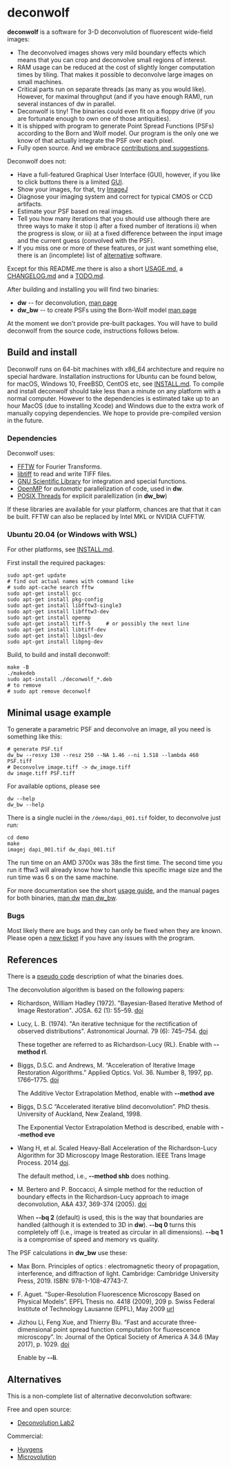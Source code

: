 # deconwolf

**deconwolf** is a software for 3-D deconvolution of fluorescent wide-field
images:
 - The deconvolved images shows very mild boundary effects which means that you
   can crop and deconvolve small regions of interest.
 - RAM usage can be reduced at the cost of slightly longer computation times by
   tiling. That makes it possible to deconvolve large images on small machines.
 - Critical parts run on separate threads (as many as you would
   like). However, for maximal throughput (and if you have enough
   RAM), run several instances of dw in parallel.
 - Deconwolf is tiny! The binaries could even fit on a floppy drive
   (if you are fortunate enough to own one of those antiquities).
 - It is shipped with program to generate Point Spread Functions (PSFs)
   according to the Born and Wolf model. Our program is the only one we
   know of that actually integrate the PSF over each pixel.
 - Fully open source. And we embrace [contributions and
   suggestions](CONTRIBUTING.md).

Deconwolf does not:
 - Have a full-featured Graphical User Interface (GUI), however, if you
   like to click buttons there is a limited
   [GUI](https://github.com/elgw/deconwolf-gui).
 - Show your images, for that, try [ImageJ](https://imagej.net/Welcome)
 - Diagnose your imaging system and correct for typical CMOS or CCD
   artifacts.
 - Estimate your PSF based on real images.
 - Tell you how many iterations that you should use although there are
   three ways to make it stop i) after a fixed number of iterations
   ii) when the progress is slow, or iii) at a fixed difference
   between the input image and the current guess (convolved with the PSF).
 - If you miss one or more of these features,
   or just want something else, there is an (incomplete)
   list of [alternative](#aternatives) software.

Except for this README.me there is also a short [USAGE.md](USAGE.md),
a [CHANGELOG.md](CHANGELOG.md) and a [TODO.md](TODO.md).

After building and installing you will find two binaries:
 - **dw** -- for deconvolution, [man page](doc/dw.txt)
 - **dw_bw** -- to create PSFs using the Born-Wolf model [man page](doc/dw_bw.txt)

At the moment we don't provide pre-built packages. You will have to build
deconwolf from the source code, instructions follows below.

## Build and install
Deconwolf runs on 64-bit machines with x86_64 architecture and require
no special hardware. Installation instructions for Ubuntu can be found
below, for macOS, Windows 10, FreeBSD, CentOS etc, see
[INSTALL.md](INSTALL.md).  To compile and install deconwolf should
take less than a minute on any platform with a normal computer.
However to the dependencies is estimated take up to an hour MacOS (due
to installing Xcode) and Windows due to the extra work of manually
copying dependencies. We hope to provide pre-compiled version in the
future.

### Dependencies
Deconwolf uses:

 * [FFTW](http://www.fftw.org/fftw3_doc/) for Fourier Transforms.
 * [libtiff](https://gitlab.com/libtiff/libtiff) to read and write TIFF files.
 * [GNU Scientific Library](https://www.gnu.org/software/gsl/) for
   integration and special functions.
 * [OpenMP](https://www.openmp.org/) for _automatic_ parallelization
   of code, used in **dw**.
 * [POSIX Threads](https://en.wikipedia.org/wiki/Pthreads) for
   explicit paralellization (in **dw_bw**)

If these libraries are available for your platform, chances are that that it can
be built. FFTW can also be replaced by Intel MKL or NVIDIA CUFFTW.


### Ubuntu 20.04 (or Windows with WSL)
For other platforms, see [INSTALL.md](INSTALL.md).

First install the required packages:

``` shell
sudo apt-get update
# find out actual names with command like
# sudo apt-cache search fftw
sudo apt-get install gcc
sudo apt-get install pkg-config
sudo apt-get install libfftw3-single3
sudo apt-get install libfftw3-dev
sudo apt-get install openmp
sudo apt-get install tiff-5     # or possibly the next line
sudo apt-get install libtiff-dev
sudo apt-get install libgsl-dev
sudo apt-get install libpng-dev
```

Build, to build and install deconwolf:
``` shell
make -B
./makedeb
sudo apt-install ./deconwolf_*.deb
# to remove
# sudo apt remove deconwolf
```

## Minimal usage example
To generate a parametric PSF and deconvolve an image, all you need is something
like this:
``` shell
# generate PSF.tif
dw_bw --resxy 130 --resz 250 --NA 1.46 --ni 1.518 --lambda 460 PSF.tiff
# Deconvolve image.tiff -> dw_image.tiff
dw image.tiff PSF.tiff
```
For available options, please see

``` shell
dw --help
dw_bw --help
```

There is a single nuclei in the `/demo/dapi_001.tif` folder, to
deconvolve just run:

``` shell
cd demo
make
imagej dapi_001.tif dw_dapi_001.tif
```
The run time on an AMD 3700x was 38s the first time. The second time you run it fftw3
will already know how to handle this specific image size and the run time was
6 s on the same machine.

For more documentation see the short [usage guide](USAGE.md), and the manual
pages for both binaries, [man dw](doc/dw.txt) [man dw_bw](doc/dw_bw.txt).


### Bugs

Most likely there are bugs and they can only be fixed when they are known.
Please open a [new ticket](https://github.com/elgw/deconwolf/issues) if you
have any issues with the program.


## References

There is a [pseudo code](PSEUDOCODE.md) description of what the binaries does.

The deconvolution algorithm is based on the following papers:

 * Richardson, William Hadley (1972). "Bayesian-Based Iterative Method of Image
   Restoration". JOSA. 62 (1): 55–59.
   [doi](https://doi.org/10.1364/JOSA.62.000055)
 * Lucy, L. B. (1974). "An iterative technique for the rectification of observed
   distributions". Astronomical Journal. 79 (6): 745–754.
   [doi](https://doi.org/10.1086%2F111605)

   These together are referred to as Richardson-Lucy
   (RL). Enable with **\--method rl**.

 * Biggs, D.S.C. and Andrews, M. “Acceleration of Iterative Image
   Restoration Algorithms.”  Applied Optics. Vol. 36. Number 8, 1997,
   pp. 1766–1775.  [doi](https://doi.org/10.1364/AO.36.001766)

   The Additive Vector Extrapolation Method, enable with **\--method ave**

 * Biggs, D.S.C “Accelerated iterative blind deconvolution”. PhD thesis.
   University of Auckland, New Zealand, 1998.

   The Exponential Vector Extrapolation Method is described, enable
   with **\--method eve**

 * Wang H, et al. Scaled Heavy-Ball Acceleration of the
   Richardson-Lucy Algorithm for 3D Microscopy Image Restoration. IEEE
   Trans Image Process. 2014 [doi](https://doi.org/10.1109/TIP.2013.2291324).

   The default method, i.e., **\--method shb** does nothing.

 * M. Bertero and P. Boccacci, A simple method for the reduction of boundary
   effects in the Richardson-Lucy approach to image deconvolution,
   A&A 437, 369-374 (2005).
   [doi](https://doi.org/10.1051/0004-6361:20052717)

   When **\--bq 2** (default) is used, this is the way that boundaries
   are handled (although it is extended to 3D in **dw**). **\--bq 0**
   turns this completely off (i.e., image is treated as circular in
   all dimensions). **\--bq 1** is a compromise of speed and memory vs
   quality.

The PSF calculations in **dw_bw** use these:

 * Max Born. Principles of optics : electromagnetic theory of propagation, interference,
   and diffraction of light. Cambridge: Cambridge University Press, 2019.
   ISBN: 978-1-108-47743-7.

 * F. Aguet. “Super-Resolution Fluorescence Microscopy Based on Physical
   Models”. EPFL Thesis no. 4418 (2009), 209 p. Swiss Federal Institute of
   Technology Lausanne (EPFL), May 2009
   [url](http://bigwww.epfl.ch/publications/aguet0903.html)

 * Jizhou Li, Feng Xue, and Thierry Blu. “Fast and accurate three-dimensional
   point spread function computation for fluorescence microscopy”. In: Journal
   of the Optical Society of America A 34.6 (May 2017), p. 1029.
   [doi](https://doi.org/10.1364/josaa.34001029)

   Enable by **\--li**.


## Alternatives
This is a non-complete list of alternative deconvolution software:

Free and open source:
 - [Deconvolution Lab2](http://bigwww.epfl.ch/deconvolution/deconvolutionlab2/)

Commercial:
 - [Huygens](https://svi.nl/HomePage)
 - [Microvolution](https://www.microvolution.com/)
